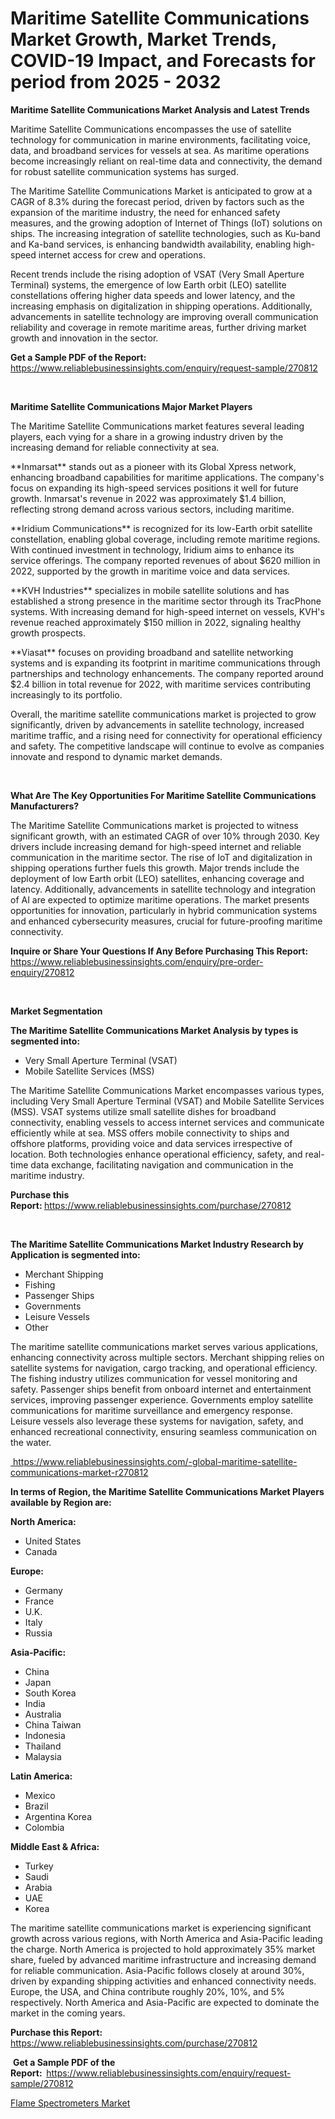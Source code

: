 <p><h1>Maritime Satellite Communications Market Growth, Market Trends, COVID-19 Impact, and Forecasts for period from 2025 - 2032</h1></p><p><strong>Maritime Satellite Communications Market Analysis and Latest Trends</strong></p>
<p><p>Maritime Satellite Communications encompasses the use of satellite technology for communication in marine environments, facilitating voice, data, and broadband services for vessels at sea. As maritime operations become increasingly reliant on real-time data and connectivity, the demand for robust satellite communication systems has surged.</p><p>The Maritime Satellite Communications Market is anticipated to grow at a CAGR of 8.3% during the forecast period, driven by factors such as the expansion of the maritime industry, the need for enhanced safety measures, and the growing adoption of Internet of Things (IoT) solutions on ships. The increasing integration of satellite technologies, such as Ku-band and Ka-band services, is enhancing bandwidth availability, enabling high-speed internet access for crew and operations.</p><p>Recent trends include the rising adoption of VSAT (Very Small Aperture Terminal) systems, the emergence of low Earth orbit (LEO) satellite constellations offering higher data speeds and lower latency, and the increasing emphasis on digitalization in shipping operations. Additionally, advancements in satellite technology are improving overall communication reliability and coverage in remote maritime areas, further driving market growth and innovation in the sector.</p></p>
<p><strong>Get a Sample PDF of the Report:&nbsp;</strong> <a href="https://www.reliablebusinessinsights.com/enquiry/request-sample/270812?utm_campaign=2809&utm_medium=2&utm_source=Github&utm_content=ia&utm_term=30032025&utm_id=maritime-satellite-communications">https://www.reliablebusinessinsights.com/enquiry/request-sample/270812</a></p>
<p>&nbsp;</p>
<p><strong>Maritime Satellite Communications Major Market Players</strong></p>
<p><p>The Maritime Satellite Communications market features several leading players, each vying for a share in a growing industry driven by the increasing demand for reliable connectivity at sea. </p><p>**Inmarsat** stands out as a pioneer with its Global Xpress network, enhancing broadband capabilities for maritime applications. The company's focus on expanding its high-speed services positions it well for future growth. Inmarsat's revenue in 2022 was approximately $1.4 billion, reflecting strong demand across various sectors, including maritime.</p><p>**Iridium Communications** is recognized for its low-Earth orbit satellite constellation, enabling global coverage, including remote maritime regions. With continued investment in technology, Iridium aims to enhance its service offerings. The company reported revenues of about $620 million in 2022, supported by the growth in maritime voice and data services.</p><p>**KVH Industries** specializes in mobile satellite solutions and has established a strong presence in the maritime sector through its TracPhone systems. With increasing demand for high-speed internet on vessels, KVH's revenue reached approximately $150 million in 2022, signaling healthy growth prospects.</p><p>**Viasat** focuses on providing broadband and satellite networking systems and is expanding its footprint in maritime communications through partnerships and technology enhancements. The company reported around $2.4 billion in total revenue for 2022, with maritime services contributing increasingly to its portfolio.</p><p>Overall, the maritime satellite communications market is projected to grow significantly, driven by advancements in satellite technology, increased maritime traffic, and a rising need for connectivity for operational efficiency and safety. The competitive landscape will continue to evolve as companies innovate and respond to dynamic market demands.</p></p>
<p>&nbsp;</p>
<p><strong>What Are The Key Opportunities For Maritime Satellite Communications Manufacturers?</strong></p>
<p><p>The Maritime Satellite Communications market is projected to witness significant growth, with an estimated CAGR of over 10% through 2030. Key drivers include increasing demand for high-speed internet and reliable communication in the maritime sector. The rise of IoT and digitalization in shipping operations further fuels this growth. Major trends include the deployment of low Earth orbit (LEO) satellites, enhancing coverage and latency. Additionally, advancements in satellite technology and integration of AI are expected to optimize maritime operations. The market presents opportunities for innovation, particularly in hybrid communication systems and enhanced cybersecurity measures, crucial for future-proofing maritime connectivity.</p></p>
<p><strong>Inquire or Share Your Questions If Any Before Purchasing This Report:</strong> <a href="https://www.reliablebusinessinsights.com/enquiry/pre-order-enquiry/270812?utm_campaign=2809&utm_medium=2&utm_source=Github&utm_content=ia&utm_term=30032025&utm_id=maritime-satellite-communications">https://www.reliablebusinessinsights.com/enquiry/pre-order-enquiry/270812</a></p>
<p>&nbsp;</p>
<p><strong>Market Segmentation</strong></p>
<p><strong>The Maritime Satellite Communications Market Analysis by types is segmented into:</strong></p>
<p><ul><li>Very Small Aperture Terminal (VSAT)</li><li>Mobile Satellite Services (MSS)</li></ul></p>
<p><p>The Maritime Satellite Communications Market encompasses various types, including Very Small Aperture Terminal (VSAT) and Mobile Satellite Services (MSS). VSAT systems utilize small satellite dishes for broadband connectivity, enabling vessels to access internet services and communicate efficiently while at sea. MSS offers mobile connectivity to ships and offshore platforms, providing voice and data services irrespective of location. Both technologies enhance operational efficiency, safety, and real-time data exchange, facilitating navigation and communication in the maritime industry.</p></p>
<p><strong>Purchase this Report:&nbsp;</strong><a href="https://www.reliablebusinessinsights.com/purchase/270812?utm_campaign=2809&utm_medium=2&utm_source=Github&utm_content=ia&utm_term=30032025&utm_id=maritime-satellite-communications">https://www.reliablebusinessinsights.com/purchase/270812</a></p>
<p>&nbsp;</p>
<p><strong>The Maritime Satellite Communications Market Industry Research by Application is segmented into:</strong></p>
<p><ul><li>Merchant Shipping</li><li>Fishing</li><li>Passenger Ships</li><li>Governments</li><li>Leisure Vessels</li><li>Other</li></ul></p>
<p><p>The maritime satellite communications market serves various applications, enhancing connectivity across multiple sectors. Merchant shipping relies on satellite systems for navigation, cargo tracking, and operational efficiency. The fishing industry utilizes communication for vessel monitoring and safety. Passenger ships benefit from onboard internet and entertainment services, improving passenger experience. Governments employ satellite communications for maritime surveillance and emergency response. Leisure vessels also leverage these systems for navigation, safety, and enhanced recreational connectivity, ensuring seamless communication on the water.</p></p>
<p><a href="https://www.reliablebusinessinsights.com/-global-maritime-satellite-communications-market-r270812?utm_campaign=2809&utm_medium=2&utm_source=Github&utm_content=ia&utm_term=30032025&utm_id=maritime-satellite-communications">&nbsp;https://www.reliablebusinessinsights.com/-global-maritime-satellite-communications-market-r270812</a></p>
<p><strong>In terms of Region, the Maritime Satellite Communications Market Players available by Region are:</strong></p>
<p>
    <p> <strong> North America: </strong>
        <ul>
            <li>United States</li>
            <li>Canada</li>
        </ul>
        </p> 
    <p> <strong> Europe: </strong>
        <ul>
            <li>Germany</li>
            <li>France</li>
            <li>U.K.</li>
            <li>Italy</li>
            <li>Russia</li>
        </ul>
        </p> 
    <p> <strong> Asia-Pacific: </strong>
        <ul>
            <li>China</li>
            <li>Japan</li>
            <li>South Korea</li>
            <li>India</li>
            <li>Australia</li>
            <li>China Taiwan</li>
            <li>Indonesia</li>
            <li>Thailand</li>
            <li>Malaysia</li>
        </ul>
        </p> 
    <p> <strong> Latin America: </strong>
        <ul>
            <li>Mexico</li>
            <li>Brazil</li>
            <li>Argentina Korea</li>
            <li>Colombia</li>
        </ul>
        </p> 
    <p> <strong> Middle East & Africa: </strong>
        <ul>
            <li>Turkey</li>
            <li>Saudi</li>
            <li>Arabia</li>
            <li>UAE</li>
            <li>Korea</li>
        </ul>
    </p>
    </p>
<p><p>The maritime satellite communications market is experiencing significant growth across various regions, with North America and Asia-Pacific leading the charge. North America is projected to hold approximately 35% market share, fueled by advanced maritime infrastructure and increasing demand for reliable communication. Asia-Pacific follows closely at around 30%, driven by expanding shipping activities and enhanced connectivity needs. Europe, the USA, and China contribute roughly 20%, 10%, and 5% respectively. North America and Asia-Pacific are expected to dominate the market in the coming years.</p></p>
<p><strong>Purchase this Report: </strong><a href="https://www.reliablebusinessinsights.com/purchase/270812?utm_campaign=2809&utm_medium=2&utm_source=Github&utm_content=ia&utm_term=30032025&utm_id=maritime-satellite-communications">https://www.reliablebusinessinsights.com/purchase/270812</a></p>
<p>&nbsp;<strong>Get a Sample PDF of the Report:&nbsp;&nbsp;</strong><a href="https://www.reliablebusinessinsights.com/enquiry/request-sample/270812?utm_campaign=2809&utm_medium=2&utm_source=Github&utm_content=ia&utm_term=30032025&utm_id=maritime-satellite-communications">https://www.reliablebusinessinsights.com/enquiry/request-sample/270812</a></p>
<p><strong></strong></p>
<p><p><a href="https://github.com/djembashote/Market-Research-Report-List-1/blob/main/flame-spectrometers-market.md?utm_campaign=2809&utm_medium=2&utm_source=Github&utm_content=ia&utm_term=30032025&utm_id=maritime-satellite-communications">Flame Spectrometers Market</a></p></p>